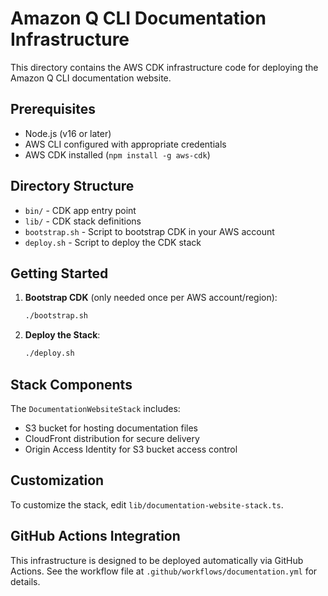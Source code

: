 # Amazon Q CLI Documentation Infrastructure

This directory contains the AWS CDK infrastructure code for deploying the Amazon Q CLI documentation website.

## Prerequisites

- Node.js (v16 or later)
- AWS CLI configured with appropriate credentials
- AWS CDK installed (`npm install -g aws-cdk`)

## Directory Structure

- `bin/` - CDK app entry point
- `lib/` - CDK stack definitions
- `bootstrap.sh` - Script to bootstrap CDK in your AWS account
- `deploy.sh` - Script to deploy the CDK stack

## Getting Started

1. **Bootstrap CDK** (only needed once per AWS account/region):
   ```bash
   ./bootstrap.sh
   ```

2. **Deploy the Stack**:
   ```bash
   ./deploy.sh
   ```

## Stack Components

The `DocumentationWebsiteStack` includes:

- S3 bucket for hosting documentation files
- CloudFront distribution for secure delivery
- Origin Access Identity for S3 bucket access control

## Customization

To customize the stack, edit `lib/documentation-website-stack.ts`.

## GitHub Actions Integration

This infrastructure is designed to be deployed automatically via GitHub Actions. See the workflow file at `.github/workflows/documentation.yml` for details.
